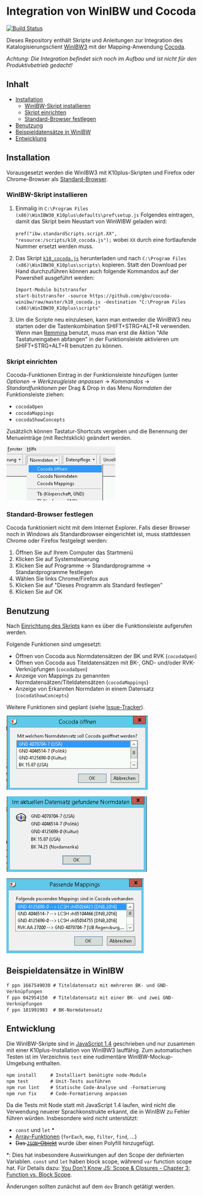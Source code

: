 # Integration von WinIBW und Cocoda

[![Build Status](https://travis-ci.org/gbv/cocoda-winibw.svg?branch=master)](https://travis-ci.org/gbv/cocoda-winibw)

Dieses Repository enthält Skripte und Anleitungen zur Integration des
Katalogisierungsclient [WinIBW3] mit der Mapping-Anwendung [Cocoda].

*Achtung: Die Integration befindet sich noch im Aufbau und ist nicht für den Produktivbetrieb gedacht!*

[WinIBW3]: https://wiki.k10plus.de/display/K10PLUS/WinIBW-Handbuch
[Cocoda]: https://coli-conc.gbv.de/cocoda/

## Inhalt
- [Installation](#installation)
  - [WinIBW-Skript installieren](#winibw-skript-installieren)
  - [Skript einrichten](#skript-einrichten)
  - [Standard-Browser festlegen](#standard-browser-festlegen)
- [Benutzung](#benutzung)
- [Beispieldatensätze in WinIBW](#beispieldatensätze-in-winibw)
- [Entwicklung](#entwicklung)

## Installation

Vorausgesetzt werden die WinIBW3 mit K10plus-Skripten und Firefox oder
Chrome-Browser als [Standard-Browser](#standard-browser-festlegen).

### WinIBW-Skript installieren

1. Einmalig in `C:\Program Files (x86)\WinIBW30_K10plus\defaults\pref\setup.js` Folgendes eintragen, damit das Skript beim Neustart von WinWIBW geladen wird:

   `pref("ibw.standardScripts.script.XX", "resource:/scripts/k10_cocoda.js");` wobei `XX` durch eine fortlaufende Nummer ersetzt werden muss.

2. Das Skript [`k10_cocoda.js`](https://github.com/gbv/cocoda-winibw/raw/master/k10_cocoda.js) herunterladen und nach `C:\Program Files (x86)\WinIBW30_K10plus\scripts\` kopieren. Statt den Download per Hand durchzuführen können auch folgende Kommandos auf der Powershell ausgeführt werden:

    ~~~
    Import-Module bitstransfer
    start-bitstransfer -source https://github.com/gbv/cocoda-winibw/raw/master/k10_cocoda.js -destination "C:\Program Files (x86)\WinIBW30_K10plus\scripts"
    ~~~

3. Um die Scripte neu einzulesen, kann man entweder die WinIBW3 neu starten oder die Tastenkombination SHIFT+STRG+ALT+R verwenden.
Wenn man [Remmina](https://remmina.org/) benutzt, muss man erst die Aktion "Alle Tastatureingaben abfangen" in der Funktionsleiste aktivieren um SHIFT+STRG+ALT+R benutzen zu können.


### Skript einrichten

Cocoda-Funktionen Eintrag in der Funktionsleiste hinzufügen (unter *Optionen* →  *Werkzeugleiste anpassen* →  *Kommandos* →  *Standardfunktionen* per Drag & Drop in das Menu *Normdaten* der Funktionsleiste ziehen:

* `cocodaOpen`
* `cocodaMappings`
* `cocodaShowConcepts`

Zusätzlich können Tastatur-Shortcuts vergeben und die Benennung der Menueinträge (mit Rechtsklick) geändert werden.

![](img/normdaten-menu.png)

### Standard-Browser festlegen

Cocoda funktioniert nicht mit dem Internet Explorer. Falls dieser Browser noch
in Windows als Standardbrowser eingerichtet ist, muss stattdessen Chrome oder
Firefox festgelegt werden:

1. Öffnen Sie auf Ihrem Computer das Startmenü
2. Klicken Sie auf Systemsteuerung
3. Klicken Sie auf Programme -> Standardprogramme -> Standardprogramme festlegen
4. Wählen Sie links Chrome/Firefox aus
5. Klicken Sie auf "Dieses Programm als Standard festlegen"
6. Klicken Sie auf OK

## Benutzung

Nach [Einrichtung des Skripts](#skript-einrichten) kann es über die Funktionsleiste aufgerufen werden.

Folgende Funktionen sind umgesetzt:

* Öffnen von Cocoda aus Normdatensätzen der BK und RVK (`cocodaOpen`)
* Öffnen von Cocoda aus Titeldatensätzen mit BK-, GND- und/oder RVK-Verknüpfungen (`cocodaOpen`)
* Anzeige von Mappings zu genannten Normdatensätzen/Titeldatensätzen (`cocodaMappings`)
* Anzeige von Erkannten Normdaten in einem Datensatz (`cocodaShowConcepts`)

Weitere Funktionen sind geplant (siehe [Issue-Tracker](https://github.com/gbv/cocoda-winibw/issues)).

![](img/open-select-dialog.png)

![](img/show-concepts-dialog.png)

![](img/show-mappings-dialog.png)

## Beispieldatensätze in WinIBW

    f ppn 1667549030 # Titeldatensatz mit mehreren BK- und GND-Verknüpfungen
    f ppn 042954150  # Titeldatensatz mit einer BK- und zwei GND-Verknüpfungen
    f ppn 101991983  # BK-Normdatensatz

## Entwicklung

Die WinIBW-Skripte sind in [JavaScript 1.4] geschrieben und nur zusammen mit
einer K10plus-Installation von WinIBW3 lauffähig. Zum automatischen Testen ist
im Verzeichnis `test` eine rudimentäre WinIBW-Mockup-Umgebung enthalten.

    npm install     # Installiert benötigte node-Module
    npm test        # Unit-Tests ausführen
    npm run lint    # Statische Code-Analyse und -Formatierung
    npm run fix     # Code-Formatierung anpassen

Da die Tests mit Node statt mit JavaScript 1.4 laufen, wird nicht die
Verwendung neuerer Sprachkonstrukte erkannt, die in WinIBW zu Fehler führen
würden. Insbesondere wird nicht unterstützt:

* `const` und `let` \*
* [Array-Funktionen](https://developer.mozilla.org/en-US/docs/Web/JavaScript/New_in_JavaScript/1.6) (`forEach`, `map`, `filter`, `find`, ...)
* ~~Das [`JSON`-Objekt](https://developer.mozilla.org/it/docs/Web/JavaScript/Reference/Global_Objects/JSON)~~ wurde über einen Polyfill hinzugefügt.

\*: Dies hat insbesondere Auswirkungen auf den Scope der definierten Variablen. `const` und `let` haben block scope, während `var` function scope hat. Für Details dazu: [You Don't Know JS: Scope & Closures - Chapter 3: Function vs. Block Scope](https://github.com/getify/You-Dont-Know-JS/blob/master/scope%20%26%20closures/ch3.md).

Änderungen sollten zunächst auf dem `dev` Branch getätigt werden.

[JavaScript 1.4]: https://developer.mozilla.org/en-US/docs/Web/JavaScript/New_in_JavaScript/1.4
